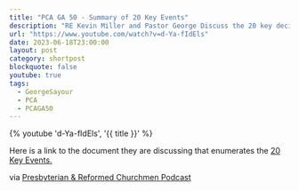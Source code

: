 ```yaml
---
title: "PCA GA 50 - Summary of 20 Key Events"
description: "RE Kevin Miller and Pastor George Discuss the 20 key decisions and events that occurred at the 50th General Assembly in Memphis, TN.  This is a Summary for Meadowview Reformed Presybyterian Church where Kevin and George serve."
url: "https://www.youtube.com/watch?v=d-Ya-fIdEls"
date: 2023-06-18T23:00:00
layout: post
category: shortpost
blockquote: false
youtube: true
tags:
  - GeorgeSayour
  - PCA
  - PCAGA50
---
```


{% youtube 'd-Ya-fIdEls', '{{ title }}' %}

Here is a link to the document they are discussing that enumerates the [20 Key Events.](https://irreverentreverend.org/2023/06/17/pca-ga-50-summary-of-20-key-events-highlights/)

via [Presbyterian & Reformed Churchmen Podcast](https://www.youtube.com/@PandR-Churchmen)